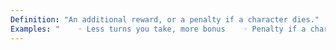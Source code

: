 ```yaml
---
Definition: "An additional reward, or a penalty if a character dies."
Examples: "    ◦ Less turns you take, more bonus    ◦ Penalty if a character dies.    ◦ Class-based like How long you keep rage"
---
```

